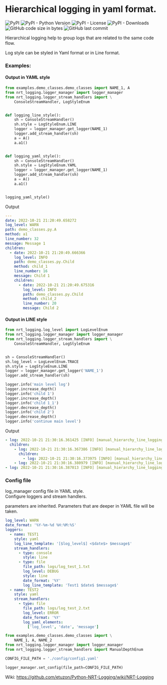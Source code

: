 # Hierarchical logging in yaml format.

![PyPI](https://img.shields.io/pypi/v/nrt-logging?color=blueviolet&style=plastic)
![PyPI - Python Version](https://img.shields.io/pypi/pyversions/nrt-logging?color=brown&style=plastic)
![PyPI - License](https://img.shields.io/pypi/l/nrt-logging?color=blue&style=plastic)
![PyPI - Downloads](https://img.shields.io/pypi/dm/nrt-logging?color=greenstyle=plastic)
![GitHub code size in bytes](https://img.shields.io/github/languages/code-size/etuzon/python-nrt-logging?style=plastic)
![GitHub last commit](https://img.shields.io/github/last-commit/etuzon/python-nrt-logging)

Hierarchical logging help to group logs that are related to the same code flow.

Log style can be styled in Yaml format or in Line format.

### Examples:

#### Output in YAML style

```Python
from examples.demo_classes.demo_classes import NAME_1, A
from nrt_logging.logger_manager import logger_manager
from nrt_logging.logger_stream_handlers import \
    ConsoleStreamHandler, LogStyleEnum


def logging_line_style():
    sh = ConsoleStreamHandler()
    sh.style = LogStyleEnum.LINE
    logger = logger_manager.get_logger(NAME_1)
    logger.add_stream_handler(sh)
    a = A()
    a.a1()


def logging_yaml_style():
    sh = ConsoleStreamHandler()
    sh.style = LogStyleEnum.YAML
    logger = logger_manager.get_logger(NAME_1)
    logger.add_stream_handler(sh)
    a = A()
    a.a1()


logging_yaml_style()
```

Output
```YAML
---
date: 2022-10-21 21:20:49.658272
log_level: WARN
path: demo_classes.py.A
method: a1
line_number: 32
message: Message 1
children:
  - date: 2022-10-21 21:20:49.666366
    log_level: INFO
    path: demo_classes.py.Child
    method: child_1
    line_number: 16
    message: Child 1
    children:
      - date: 2022-10-21 21:20:49.675316
        log_level: INFO
        path: demo_classes.py.Child
        method: child_2
        line_number: 20
        message: Child 2
```

#### Output in LINE style

```Python
from nrt_logging.log_level import LogLevelEnum
from nrt_logging.logger_manager import logger_manager
from nrt_logging.logger_stream_handlers import \
    ConsoleStreamHandler, LogStyleEnum


sh = ConsoleStreamHandler()
sh.log_level = LogLevelEnum.TRACE
sh.style = LogStyleEnum.LINE
logger = logger_manager.get_logger('NAME_1')
logger.add_stream_handler(sh)

logger.info('main level log')
logger.increase_depth()
logger.info('child 1')
logger.increase_depth()
logger.info('child 1_1')
logger.decrease_depth()
logger.info('child 2')
logger.decrease_depth()
logger.info('continue main level')
```

Output
```YAML
- log: 2022-10-21 21:30:16.361425 [INFO] [manual_hierarchy_line_logging.py.<module>:13] main level log
  children:
    - log: 2022-10-21 21:30:16.367386 [INFO] [manual_hierarchy_line_logging.py.<module>:15] child 1
      children:
        - log: 2022-10-21 21:30:16.373975 [INFO] [manual_hierarchy_line_logging.py.<module>:17] child 1_1
    - log: 2022-10-21 21:30:16.380979 [INFO] [manual_hierarchy_line_logging.py.<module>:19] child 2
- log: 2022-10-21 21:30:16.387013 [INFO] [manual_hierarchy_line_logging.py.<module>:21] continue main level
```

### Config file

log_manager config file in YAML style.<br>
Configure loggers and stream handlers.

parameters are inherited. Parameters that are deeper in YAML file will be taken.

```YAML
log_level: WARN
date_format: '%Y-%m-%d %H:%M:%S'
loggers:
  - name: TEST1
    style: yaml
    log_line_template: '[$log_level$] <$date$> $message$'
    stream_handlers:
      - type: console
        style: line
      - type: file
        file_path: logs/log_test_1.txt
        log_level: DEBUG
        style: line
        date_format: '%Y'
        log_line_template: 'Test1 $date$ $message$'
  - name: TEST2
    style: yaml
    stream_handlers:
      - type: file
        file_path: logs/log_test_2.txt
        log_level: ERROR
        date_format: '%Y'
        log_yaml_elements:
          ['log_level', 'date', 'message']
```

```Python
from examples.demo_classes.demo_classes import \
    NAME_1, A, NAME_2
from nrt_logging.logger_manager import logger_manager
from nrt_logging.logger_stream_handlers import ManualDepthEnum

CONFIG_FILE_PATH = './config/config1.yaml'

logger_manager.set_config(file_path=CONFIG_FILE_PATH)
```

Wiki: https://github.com/etuzon/Python-NRT-Logging/wiki/NRT-Logging

